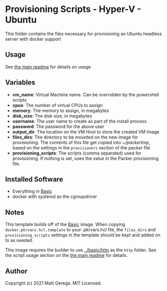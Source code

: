 # Provisioning Scripts - Hyper-V - Ubuntu

This folder contains the files necessary for provisioning an Ubuntu headless server with docker support


## Usage

See [the main readme][Home] for details on usage

## Variables

* **vm_name**: Virtual Machine name.  Can be overridden by the powershell scripts
* **cpus**: The number of virtual CPUs to assign
* **memory**: The memory to assign, in megabytes
* **disk_size**: The disk size, in megabytes
* **username**: The user name to create as part of the install process
* **password**: The password for the above user
* **output_dir**: The location on the VM Host to store the created VM Image
* **files_dirs**: The directory to be mounted on the new image for provisioning.  The contents of this file get copied into *~/packertmp*, based on the settings in the `provisioners` section of the packer file
* **provisioning_scripts**: The scripts (comma separated) used for provisioning.  If nothing is set, uses the value in the Packer provisioning file.

## Installed Software

* Everything in [Basic][Basic]
* docker with systemd as the cgroupdriver

## Notes
This template builds off of the [Basic][Basic] image.  When copying `docker.pkrvars.hcl.template` to your .pkrvars.hcl file, the `files_dirs` and `provisioning_scripts` settings in the template should be kept and added on to as needed.

This image requires the builder to use [../basic/http](../basic/http) as the `http` folder.  See the script usage section on the [the main readme][Home] for details.

## Author

Copyright (c) 2021 Matt Gerega. MIT Licensed.

[Home]: ../../README.md
[Basic]: ../basic/README.md
